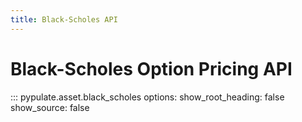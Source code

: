 ```yaml
---
title: Black-Scholes API
---
```


# Black-Scholes Option Pricing API

::: pypulate.asset.black_scholes
    options:
      show_root_heading: false
      show_source: false 